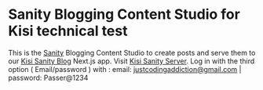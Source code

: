 # Sanity Blogging Content Studio for Kisi technical test
This is the [Sanity](https://www.sanity.io/) Blogging Content Studio to create posts and serve them to our [Kisi Sanity Blog](https://kisi-blog.netlify.app/) Next.js app.
Visit [Kisi Sanity Server](https://kisi-blog.sanity.studio/).
Log in with the third option ( Email/password ) with : email: justcodingaddiction@gmail.com | password: Passer@1234
